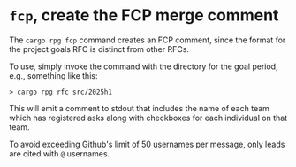 # `fcp`, create the FCP merge comment

The `cargo rpg fcp` command creates an FCP comment, since the format for the project goals RFC is distinct from other RFCs. 

To use, simply invoke the command with the directory for the goal period, e.g., something like this:

```
> cargo rpg rfc src/2025h1
```

This will emit a comment to stdout that includes the name of each team which has registered asks along with checkboxes for each individual on that team.

To avoid exceeding Github's limit of 50 usernames per message, only leads are cited with `@` usernames.